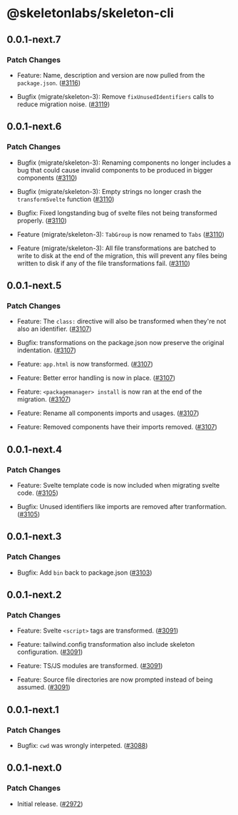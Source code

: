 # @skeletonlabs/skeleton-cli

## 0.0.1-next.7

### Patch Changes

- Feature: Name, description and version are now pulled from the `package.json`. ([#3116](https://github.com/skeletonlabs/skeleton/pull/3116))

- Bugfix (migrate/skeleton-3): Remove `fixUnusedIdentifiers` calls to reduce migration noise. ([#3119](https://github.com/skeletonlabs/skeleton/pull/3119))

## 0.0.1-next.6

### Patch Changes

- Bugfix (migrate/skeleton-3): Renaming components no longer includes a bug that could cause invalid components to be produced in bigger components ([#3110](https://github.com/skeletonlabs/skeleton/pull/3110))

- Bugfix (migrate/skeleton-3): Empty strings no longer crash the `transformSvelte` function ([#3110](https://github.com/skeletonlabs/skeleton/pull/3110))

- Bugfix: Fixed longstanding bug of svelte files not being transformed properly. ([#3110](https://github.com/skeletonlabs/skeleton/pull/3110))

- Feature (migrate/skeleton-3): `TabGroup` is now renamed to `Tabs` ([#3110](https://github.com/skeletonlabs/skeleton/pull/3110))

- Feature (migrate/skeleton-3): All file transformations are batched to write to disk at the end of the migration, this will prevent any files being written to disk if any of the file transformations fail. ([#3110](https://github.com/skeletonlabs/skeleton/pull/3110))

## 0.0.1-next.5

### Patch Changes

- Feature: The `class:` directive will also be transformed when they're not also an identifier. ([#3107](https://github.com/skeletonlabs/skeleton/pull/3107))

- Bugfix: transformations on the package.json now preserve the original indentation. ([#3107](https://github.com/skeletonlabs/skeleton/pull/3107))

- Feature: `app.html` is now transformed. ([#3107](https://github.com/skeletonlabs/skeleton/pull/3107))

- Feature: Better error handling is now in place. ([#3107](https://github.com/skeletonlabs/skeleton/pull/3107))

- Feature: `<packagemanager> install` is now ran at the end of the migration. ([#3107](https://github.com/skeletonlabs/skeleton/pull/3107))

- Feature: Rename all components imports and usages. ([#3107](https://github.com/skeletonlabs/skeleton/pull/3107))

- Feature: Removed components have their imports removed. ([#3107](https://github.com/skeletonlabs/skeleton/pull/3107))

## 0.0.1-next.4

### Patch Changes

- Feature: Svelte template code is now included when migrating svelte code. ([#3105](https://github.com/skeletonlabs/skeleton/pull/3105))

- Bugfix: Unused identifiers like imports are removed after tranformation. ([#3105](https://github.com/skeletonlabs/skeleton/pull/3105))

## 0.0.1-next.3

### Patch Changes

- Bugfix: Add `bin` back to package.json ([#3103](https://github.com/skeletonlabs/skeleton/pull/3103))

## 0.0.1-next.2

### Patch Changes

- Feature: Svelte `<script>` tags are transformed. ([#3091](https://github.com/skeletonlabs/skeleton/pull/3091))

- Feature: tailwind.config transformation also include skeleton configuration. ([#3091](https://github.com/skeletonlabs/skeleton/pull/3091))

- Feature: TS/JS modules are transformed. ([#3091](https://github.com/skeletonlabs/skeleton/pull/3091))

- Feature: Source file directories are now prompted instead of being assumed. ([#3091](https://github.com/skeletonlabs/skeleton/pull/3091))

## 0.0.1-next.1

### Patch Changes

- Bugfix: `cwd` was wrongly interpeted. ([#3088](https://github.com/skeletonlabs/skeleton/pull/3088))

## 0.0.1-next.0

### Patch Changes

- Initial release. ([#2972](https://github.com/skeletonlabs/skeleton/pull/2972))
